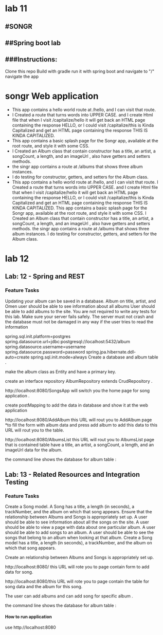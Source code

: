 # lab 11
#SONGR
------------------------------------------------------------
##Spring boot lab
-------------------------------------------------------------
###Instructions:
------------------------------------------------------------
Clone this repo
Build with gradle
run it with spring boot and navigate to "/"
navigate the app
# songr Web application

* This app contains a hello world route at /hello, and I can visit that route.
* I Created a route that turns words into UPPER CASE. and I create Html file  that when I  visit /capitalize/hello it will get back an HTML page containing the response HELLO, or I could visit /capitalize/this is Kinda Capitalized and get an HTML page containing the response THIS IS KINDA CAPITALIZED.
* This app contains a basic splash page for the Songr app, available at the root route, and style it with some CSS.
* I Created an Album class that contain constructor has a title, an artist, a songCount, a length, and an imageUrl , also have getters and setters methods.
* the singr app contains a route at /albums that shows three album instances.
* I do testing for constructor, getters, and setters for the Album class.
* This app contains a hello world route at /hello, and I can visit that route.
  I Created a route that turns words into UPPER CASE. and I create Html file that when I visit /capitalize/hello it will get back an HTML page containing the response HELLO, or I could visit /capitalize/this is Kinda Capitalized and get an HTML page containing the response THIS IS KINDA CAPITALIZED.
  This app contains a basic splash page for the Songr app, available at the root route, and style it with some CSS.
  I Created an Album class that contain constructor has a title, an artist, a songCount, a length, and an imageUrl , also have getters and setters methods.
  the singr app contains a route at /albums that shows three album instances.
  I do testing for constructor, getters, and setters for the Album class.

# lab 12
## Lab: 12 - Spring and REST
### Feature Tasks

Updating your album can be saved in a database.
Album on title, artist, and Omen user should be able to see information about all albums User should be able to add albums to the site. You are not required to write any tests for this lab.
Make sure your server fails safely. The server must not crash and the database must not be damaged in any way if the user tries to read the information

spring.sql.init.platform=postgres
spring.datasource.url=jdbc:postgresql://localhost:5432/album
spring.datasource.username=username
spring.datasource.password=password
spring.jpa.hibernate.ddl-auto=create
spring.sql.init.mode=always
Create a database and album table .

make the album class as Entity and have a primary key.

create an interface repository AlbumRepository extends CrudRepository .

http://localhost:8080/SongsApp will switch you the home page for song application .

create postMapping to add the data in database and show it at the web application

http://localhost:8080/AddAlbum this URL will rout you to AddAlbum page *to fill the form with album data and press add album to add this data to this URL will rout you to the table.

http://localhost:8080/AlbumsList this URL will rout you to AlbumsList page that is contained table have a title, an artist, a songCount, a length, and an imageUrl data for the album.

the command line shows the database for album table :
## Lab: 13 - Related Resources and Integration Testing
### Feature Tasks
 Create a Song model.
 A Song has a title, a length (in seconds), a trackNumber, and the album on which that song appears.
 Ensure that the relationship between Albums and Songs is appropriately set up.
 A user should be able to see information about all the songs on the site.
 A user should be able to view a page with data about one particular album.
 A user should be able to add songs to an album.
 A user should be able to see the songs that belong to an album when looking at that album.
 Create a Song model has a title, a length (in seconds), a trackNumber, and the album on which that song appears.

Create an relationship between Albums and Songs is appropriately set up.

http://localhost:8080/ this URL will rote you to page contain form to add data for song.

http://localhost:8080/this URL will rote you to page contain the table for song data and the album for this song.

The user can add albums and can add song for specific album .

the command line shows the database for album table :
#### How to run application
use http://localhost:8080